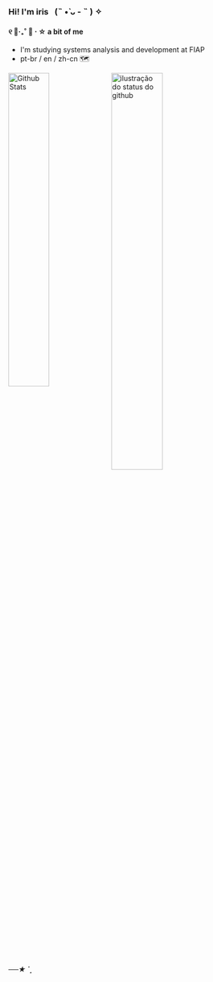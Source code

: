 ### Hi! I'm iris⠀(˵ •̀ ᴗ - ˵ ) ✧

#### ୧ 🍰‧₊˚ 🍓 ⋅ ☆  a bit of me 
-  I'm studying systems analysis and development at FIAP
-  pt-br / en / zh-cn 🗺

<a href="https://github.com/irissuu/github-readme-stats">
 <img align="left" src="https://github-readme-stats.vercel.app/api/top-langs/?username=irissuu&layout=compact&bg_color=ff00&title_color=F9A0AF&hide_border=True&include_all_commits=true&count_private=true" width="40%" alt="Github Stats"/>
</a>
<img align='center' src="https://github-readme-stats.vercel.app/api?username=irissuu&show_icons=true&title_color=F9A0AF&icon_color=8DEEF2&bg_color=ff00&hide_border=True&count_private=true" width="45%" alt="ilustração do status do github">

##### ──★ ˙ ̟




 


